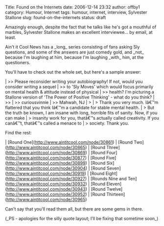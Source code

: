 Title: Found on the Internets
date: 2006-12-14 23:32
author: offby1
category: Humour, Internet
tags: humour, internet, interview, Sylvester Stallone
slug: found-on-the-internets
status: draft

Amazingly enough, despite the fact that he talks like he\'s got a mouthful of marbles, Sylvester Stallone makes an excellent interviewee\... by email, at least.

Ain\'t it Cool News has a \_long\_ series consisting of fans asking Sly questions, and some of the answers are just comedy gold, and \_not\_ because I\'m laughing at him, because I\'m laughing \_with\_ him, at the questioners.

You\'ll have to check out the whole set, but here\'s a sample answer:

| \>\> Please reconsider writing your autobiography! If not, would you consider writing a sequel
| \>\> to \'Sly Moves\' which would focus primarily on mental health & attitude instead of physical
| \>\> health? I\'m picturing a Stallone version of \'The Power of Positive Thinking\' - what do you think?
| \>\>
| \>\> curiousvinnie
| \>\> Mahwah, NJ
| \>
| \> Thank you very much. Iâ€™m flattered that you think Iâ€™m a candidate for stable mental health.
| \> But the truth be known, I am insane with long, horrible fits of sanity. Now, if you can make
| \> insanity work for you, thatâ€™s actually called creativity. If you canâ€™t, thatâ€™s called a menace to
| \> society. Thank you.

Find the rest:

| \[Round One\](<http://www.aintitcool.com/node/30861>)
| \[Round Two\](<http://www.aintitcool.com/node/30865>)
| \[Round Three\](<http://www.aintitcool.com/node/30869>)
| \[Round Four\](<http://www.aintitcool.com/node/30877>)
| \[Round Five\](<http://www.aintitcool.com/node/30899>)
| \[Round Six\](<http://www.aintitcool.com/node/30904>)
| \[Round Seven\](<http://www.aintitcool.com/node/30919>)
| \[Round Eight\](<http://www.aintitcool.com/node/30927>)
| \[Rounds Nine and Ten\](<http://www.aintitcool.com/node/30932>)
| \[Round Eleven\](<http://www.aintitcool.com/node/30943>)
| \[Round Twelve\](<http://www.aintitcool.com/node/30952>)
| \[Round Thirteen\](<http://www.aintitcool.com/node/30965>)

Can\'t say that you\'ll read them all, but there are some gems in there.

(\_PS - apologies for the silly quote layout; I\'ll be fixing that sometime soon\_)
